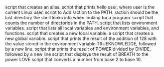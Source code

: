 script that creates an alias.
script that prints hello user, where user is the current Linux user.
script to Add /action to the PATH. /action should be the last directory the shell looks into when looking for a program.
script that counts the number of directories in the PATH.
script that lists environment variables.
script that lists all local variables and environment variables, and functions.
script that creates a new local variable.
a script that creates a new global variable.
script that prints the result of the addition of 128 with the value stored in the environment variable TRUEKNOWLEDGE, followed by a new line.
script that prints the result of POWER divided by DIVIDE, followed by a new line
script that displays the result of BREATH to the power LOVE
 script that converts a number from base 2 to base 10.
